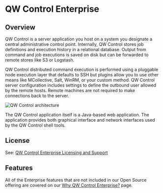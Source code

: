 # QW Control Enterprise

## Overview

QW Control is a server application you host on a system you designate
a central administrative control point. Internally, QW Control stores job
definitions and execution history in a relational database. Output
from command and job executions is saved on disk but can be forwarded
to remote stores like S3 or Logstash.

QW Control distributed command execution is performed using a pluggable
node execution layer that defaults to SSH but plugins allow you
to use other means like MCollective, Salt, WinRM, or your custom method.
QW Control server configuration includes settings to define the outbound
user allowed by the remote hosts. Remote machines
are not required to make connections back to the server.

![QW Control architecture](~@assets/img/architecture.png)

The QW Control application itself is a Java-based web application. The application provides both
graphical interface and network interfaces used by the QW Control shell
tools.

## License

See: [QW Control Enterprise Licensing and Support](/administration/configuration/license.md)

## Features
All of the Enterprise features that are not included in our Open Source offering are covered on our [Why QW Control Enterprise?](https://www.qwcontrol.com/enterprise) page.
